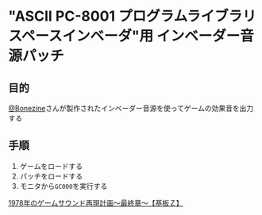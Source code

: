 # "ASCII PC-8001 プログラムライブラリ スペースインベーダ"用 インベーダー音源パッチ

## 目的
[@Bonezine](https://twitter.com/Bonezine)さんが製作されたインベーダー音源を使ってゲームの効果音を出力する

## 手順
1. ゲームをロードする
2. パッチをロードする
3. モニタから`GC000`を実行する

[1978年のゲームサウンド再現計画～最終章～【基板Ｚ】](https://bonezine.booth.pm/items/1549865)
